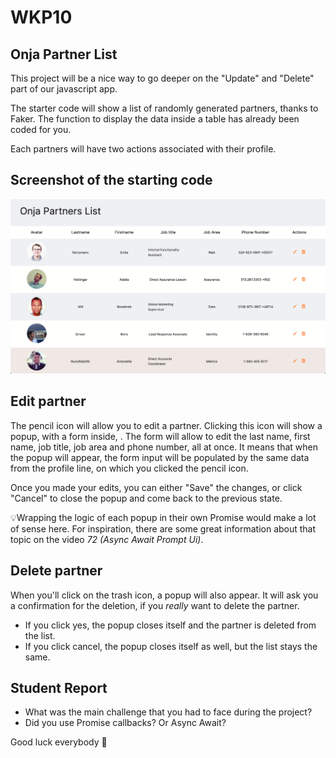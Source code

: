 # WKP10

## Onja Partner List

This project will be a nice way to go deeper on the "Update" and "Delete" part of our javascript app.

The starter code will show a list of randomly generated partners, thanks to Faker. The function to display the data inside a table has already been coded for you.

Each partners will have two actions associated with their profile.

## Screenshot of the starting code

![assets/Screenshot_2020-09-04_at_17.20.28.png](assets/Screenshot_2020-09-04_at_17.20.28.png)

## Edit partner

The pencil icon will allow you to edit a partner. Clicking this icon will show a popup, with a form inside, . The form will allow to edit the last name, first name, job title, job area and phone number, all at once. It means that when the popup will appear, the form input will be populated by the same data from the profile line, on which you clicked the pencil icon.

Once you made your edits, you can either "Save" the changes, or click "Cancel" to close the popup and come back to the previous state.

💡Wrapping the logic of each popup in their own Promise would make a lot of sense here. For inspiration, there are some great information about that topic on the video _72 (Async Await Prompt Ui)_.

## Delete partner

When you'll click on the trash icon, a popup will also appear. It will ask you a confirmation for the deletion, if you _really_ want to delete the partner.

-   If you click yes, the popup closes itself and the partner is deleted from the list.
-   If you click cancel, the popup closes itself as well, but the list stays the same.

## Student Report

-   What was the main challenge that you had to face during the project?
-   Did you use Promise callbacks? Or Async Await?

Good luck everybody 🐻
